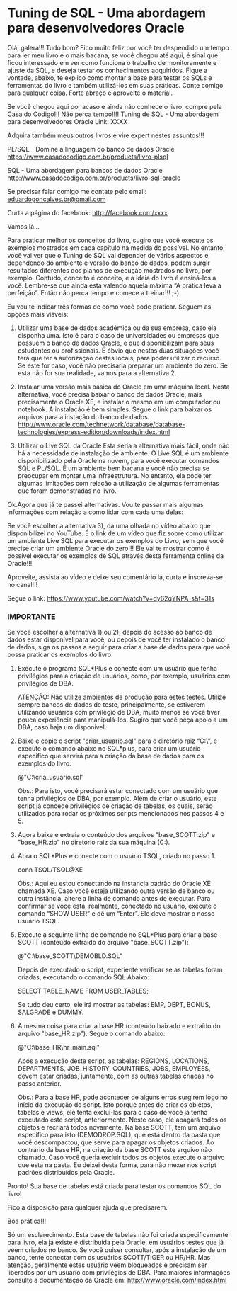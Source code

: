 Tuning de SQL - Uma abordagem para desenvolvedores Oracle
=========================================================

Olá, galera!!! Tudo bom? Fico muito feliz por você ter despendido um tempo para ler meu livro e o mais bacana, se você chegou até aqui, é sinal que ficou interessado em ver como funciona o trabalho de monitoramente e ajuste da SQL, e deseja testar os conhecimentos adquiridos. Fique a vontade, abaixo, te explico como montar a base para testar os SQLs e ferramentas do livro e também utilizá-los em suas práticas. Conte comigo para qualquer coisa. Forte abraço e aproveite o material.

Se você chegou aqui por acaso e ainda não conhece o livro, compre pela Casa do Código!!! Não perca tempo!!!!
Tuning de SQL - Uma abordagem para desenvolvedores Oracle
Link: XXXX

Adquira também meus outros livros e vire expert nestes assuntos!!!

PL/SQL - Domine a linguagem do banco de dados Oracle
https://www.casadocodigo.com.br/products/livro-plsql

SQL - Uma abordagem para bancos de dados Oracle
http://www.casadocodigo.com.br/products/livro-sql-oracle

Se precisar falar comigo me contate pelo email: eduardogoncalves.br@gmail.com

Curta a página do facebook: http://facebook.com/xxxx

Vamos lá…

Para praticar melhor os conceitos do livro, sugiro que você execute os exemplos mostrados em cada capítulo na medida do possível. No entanto, você vai ver que o Tuning de SQL vai depender de vários aspectos e, dependendo do ambiente e versão do banco de dados, podem surgir resultados diferentes dos planos de execução mostrados no livro, por exemplo. Contudo, conceito é conceito, e a ideia do livro é ensiná-los a você. Lembre-se que ainda está valendo aquela máxima “A prática leva a perfeição”. Então não perca tempo e comece a treinar!!! ;-)

Eu vou te indicar três formas de como você pode praticar. Seguem as opções mais viáveis:

1) Utilizar uma base de dados acadêmica ou da sua empresa, caso ela disponha uma.
Isto é para o caso de universidades ou empresas que possuem o banco de dados Oracle, e que disponibilizam para seus estudantes ou profissionais. É óbvio que nestas duas situações você terá que ter a autorização destes locais, para poder utilizar o recurso. Se este for caso, você não precisaria preparar um ambiente do zero. Se esta não for sua realidade, vamos para a alternativa 2.

2) Instalar uma versão mais básica do Oracle em uma máquina local.
Nesta alternativa, você precisa baixar o banco de dados Oracle, mais precisamente o Oracle XE, e instalar o mesmo em um computador ou notebook. A instalação é bem simples. Segue o link para baixar os arquivos para a instação do banco de dados.
http://www.oracle.com/technetwork/database/database-technologies/express-edition/downloads/index.html

3) Utilizar o Live SQL da Oracle
Esta seria a alternativa mais fácil, onde não há a necessidade de instalação de ambiente. O Live SQL é um ambiente disponibilizado pela Oracle na nuvem, para você executar comandos SQL e PL/SQL. É um ambiente bem bacana e você não precisa se preocupar em montar uma infraestrutura. No entanto, ela pode ter algumas limitações com relação a utilização de algumas ferramentas que foram demonstradas no livro.


Ok.Agora que já te passei alternativas. Vou te passar mais algumas informações com relação a como lidar com cada uma delas:

Se você escolher a alternativa 3), da uma olhada no vídeo abaixo que disponibilizei no YouTube. É o link de um vídeo que fiz sobre como utilizar um ambiente Live SQL para executar os exemplos do Livro, sem que você precise criar um ambiente Oracle do zero!!! Ele vai te mostrar como é possível executar os exemplos de SQL através desta ferramenta online da Oracle!!!

Aproveite, assista ao vídeo e deixe seu comentário lá, curta e inscreva-se no canal!!!

Segue o link: https://www.youtube.com/watch?v=dy62qYNPA_s&t=31s


### IMPORTANTE ####

Se você escolher a alternativa 1) ou 2), depois do acesso ao banco de dados estar disponível para você, ou depois de você ter instalado o banco de dados, siga os passos a seguir para criar a base de dados para que você possa praticar os exemplos do livro:


1) Execute o programa SQL*Plus e conecte com um usuário que tenha privilégios para a criação de usuários, como, por exemplo, usuários com privilégios de DBA.
	
	ATENÇÃO: Não utilize ambientes de produção para estes testes. Utilize sempre bancos de dados de teste, principalmente, se estiverem utilizando usuários com privilégio de DBA, muito menos se você tiver pouca experiência para manipulá-los. Sugiro que você peça apoio a um DBA, caso haja um disponível.

2) Baixe e copie o script "criar_usuario.sql" para o diretório raiz “C:\”, e execute o comando abaixo no SQL*plus, para criar um usuário específico que servirá para a criação da base de dados para os exemplos do livro.

	@"C:\cria_usuario.sql”

	Obs.: Para isto, você precisará estar conectado com um usuário que tenha privilégios de DBA, por exemplo.
	Além de criar o usuário, este script já concede privilégios de criação de tabelas, os quais, serão utilizados para rodar os próximos scripts mencionados nos passos 4 e 5.

3) Agora baixe e extraia o conteúdo dos arquivos "base_SCOTT.zip" e "base_HR.zip" no diretório raiz da sua máquina (C:\).


4) Abra o SQL*Plus e conecte com o usuário TSQL, criado no passo 1.

	conn TSQL/TSQL@XE

	Obs.: Aqui eu estou conectando na instancia padrão do Oracle XE chamada XE. Caso você esteja utilizando outra versão de banco ou outra instância, altere a linha de comando antes de executar.
	Para confirmar se você esta, realmente, conectado no usuário, execute o comando “SHOW USER” e dê um “Enter”. Ele deve mostrar o nosso usuário TSQL.

5) Execute a seguinte linha de comando no SQL*Plus para criar a base SCOTT (conteúdo extraído do arquivo "base_SCOTT.zip"):

	@"C:\base_SCOTT\DEMOBLD.SQL”

	Depois de executado o script, experiente verificar se as tabelas foram criadas, executando o comando SQL Abaixo:

	SELECT TABLE_NAME FROM USER_TABLES;

	Se tudo deu certo, ele irá mostrar as tabelas: EMP, DEPT, BONUS, SALGRADE e DUMMY.

6) A mesma coisa para criar a base HR (conteúdo baixado e extraído do arquivo "base_HR.zip"). Segue o comando abaixo: 

	@"C:\base_HR\hr_main.sql"

	Após a execução deste script, as tabelas: REGIONS, LOCATIONS, DEPARTMENTS, JOB_HISTORY, COUNTRIES, JOBS, EMPLOYEES, devem estar criadas, juntamente, com as outras tabelas criadas no passo anterior.
	
	Obs.: Para a base HR, pode acontecer de alguns erros surgirem logo no início da execução do script. Isto porque antes de criar os objetos, tabelas e views, ele tenta excluí-las para o caso de você já tenha executado este script, anteriormente. Neste caso, ele apagará todos os objetos e recriará todos novamente. Na base SCOTT, tem um arquivo específico para isto (DEMODROP.SQL), que está dentro da pasta que você descompactou, que serve para apagar os objetos criados. Ao contrário da base HR, na criação da base SCOTT este arquivo não chamado. Caso você queria excluir todos os objetos execute o arquivo que esta na pasta. Eu deixei desta forma, para não mexer nos script padrões distribuídos pela Oracle.

Pronto! Sua base de tabelas está criada para testar os comandos SQL do livro!

Fico a disposição para qualquer ajuda que precisarem.

Boa prática!!!

Só um esclarecimento. Esta base de tabelas não foi criada especificamente para livro, ela já existe é distribuída pela Oracle, em usuários testes que já veem criados no banco.
Se você quiser consultar, após a instalação de um banco, tente conectar com os usuários SCOTT/TIGER ou HR/HR. Mas atenção, geralmente estes usuário veem bloqueados e precisam ser liberados por um usuário com privilégios de DBA.
Para maiores informações consulte a documentação da Oracle em: http://www.oracle.com/index.html
